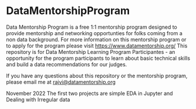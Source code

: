 # DataMentorshipProgram

Data Mentorship Program is a free 1:1 mentorship program designed to provide mentorship and networking opportunties for folks coming from a non data background. 
For more information on this mentorship program or to apply for the program please visit https://www.datamentorship.org/
This repository is for Data Mentorship Learning Program Participantes - an opportunity for the program participants to learn about basic technical skills and build a data recommendations for our judges. 

If you have any questions about this repository or the mentorship program, please email me at rajvi@datamentorship.org

November 2022
The first two projects are simple EDA in Jupyter and Dealing with Irregular data
